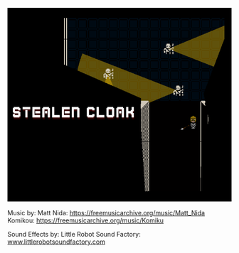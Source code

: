 ![](Coverart_itchio.PNG)

Music by:
Matt Nida: https://freemusicarchive.org/music/Matt_Nida
Komikou: https://freemusicarchive.org/music/Komiku

Sound Effects by:
Little Robot Sound Factory: www.littlerobotsoundfactory.com
